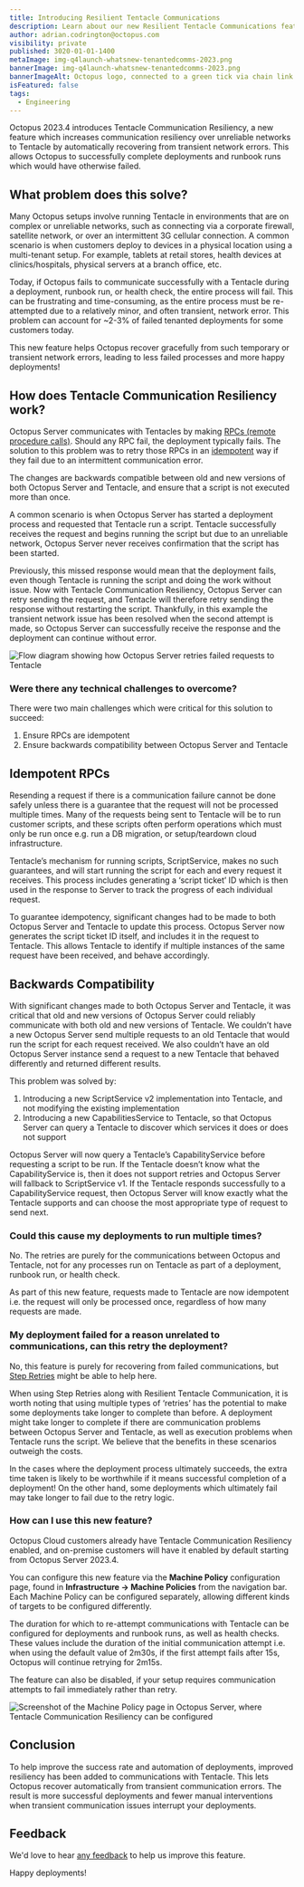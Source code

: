 ```yaml
---
title: Introducing Resilient Tentacle Communications
description: Learn about our new Resilient Tentacle Communications feature to recover from transient network issues and improve deployment success rates.
author: adrian.codrington@octopus.com
visibility: private
published: 3020-01-01-1400
metaImage: img-q4launch-whatsnew-tenantedcomms-2023.png
bannerImage: img-q4launch-whatsnew-tenantedcomms-2023.png
bannerImageAlt: Octopus logo, connected to a green tick via chain link
isFeatured: false
tags:
  - Engineering
---
```


Octopus 2023.4 introduces Tentacle Communication Resiliency, a new feature which increases communication resiliency over unreliable networks to Tentacle by automatically recovering from transient network errors. This allows Octopus to successfully complete deployments and runbook runs which would have otherwise failed.

## What problem does this solve?

Many Octopus setups involve running Tentacle in environments that are on complex or unreliable networks, such as connecting via a corporate firewall, satellite network, or over an intermittent 3G cellular connection. A common scenario is when customers deploy to devices in a physical location using a multi-tenant setup. For example, tablets at retail stores, health devices at clinics/hospitals, physical servers at a branch office, etc.

Today, if Octopus fails to communicate successfully with a Tentacle during a deployment, runbook run, or health check, the entire process will fail. This can be frustrating and time-consuming, as the entire process must be re-attempted due to a relatively minor, and often transient, network error. This problem can account for ~2-3% of failed tenanted deployments for some customers today.

This new feature helps Octopus recover gracefully from such temporary or transient network errors, leading to less failed processes and more happy deployments!

## How does Tentacle Communication Resiliency work?

Octopus Server communicates with Tentacles by making [RPCs (remote procedure calls)](https://en.wikipedia.org/wiki/Remote_procedure_call). Should any RPC fail, the deployment typically fails. The solution to this problem was to retry those RPCs in an [idempotent](https://en.wikipedia.org/wiki/Idempotence) way if they fail due to an intermittent communication error.

The changes are backwards compatible between old and new versions of both Octopus Server and Tentacle, and ensure that a script is not executed more than once.

A common scenario is when Octopus Server has started a deployment process and requested that Tentacle run a script. Tentacle successfully receives the request and begins running the script but due to an unreliable network, Octopus Server never receives confirmation that the script has been started.

Previously, this missed response would mean that the deployment fails, even though Tentacle is running the script and doing the work without issue. Now with Tentacle Communication Resiliency, Octopus Server can retry sending the request, and Tentacle will therefore retry sending the response without restarting the script. Thankfully, in this example the transient network issue has been resolved when the second attempt is made, so Octopus Server can successfully receive the response and the deployment can continue without error.

![Flow diagram showing how Octopus Server retries failed requests to Tentacle](rpc-retries-flow-diagram.png "width=500")

### Were there any technical challenges to overcome?

There were two main challenges which were critical for this solution to succeed:

1. Ensure RPCs are idempotent
2. Ensure backwards compatibility between Octopus Server and Tentacle

## Idempotent RPCs

Resending a request if there is a communication failure cannot be done safely unless there is a guarantee that the request will not be processed multiple times. Many of the requests being sent to Tentacle will be to run customer scripts, and these scripts often perform operations which must only be run once e.g. run a DB migration, or setup/teardown cloud infrastructure.

Tentacle’s mechanism for running scripts, ScriptService, makes no such guarantees, and will start running the script for each and every request it receives. This process includes generating a ‘script ticket’ ID which is then used in the response to Server to track the progress of each individual request.

To guarantee idempotency, significant changes had to be made to both Octopus Server and Tentacle to update this process. Octopus Server now generates the script ticket ID itself, and includes it in the request to Tentacle. This allows Tentacle to identify if multiple instances of the same request have been received, and behave accordingly.

## Backwards Compatibility

With significant changes made to both Octopus Server and Tentacle, it was critical that old and new versions of Octopus Server could reliably communicate with both old and new versions of Tentacle. We couldn’t have a new Octopus Server send multiple requests to an old Tentacle that would run the script for each request received. We also couldn’t have an old Octopus Server instance send a request to a new Tentacle that behaved differently and returned different results.

This problem was solved by:

1. Introducing a new ScriptService v2 implementation into Tentacle, and not modifying the existing implementation
2. Introducing a new CapabilitiesService to Tentacle, so that Octopus Server can query a Tentacle to discover which services it does or does not support

Octopus Server will now query a Tentacle’s CapabilityService before requesting a script to be run. If the Tentacle doesn’t know what the CapabilityService is, then it does not support retries and Octopus Server will fallback to ScriptService v1. If the Tentacle responds successfully to a CapabilityService request, then Octopus Server will know exactly what the Tentacle supports and can choose the most appropriate type of request to send next.

### Could this cause my deployments to run multiple times?

No. The retries are purely for the communications between Octopus and Tentacle, not for any processes run on Tentacle as part of a deployment, runbook run, or health check.

As part of this new feature, requests made to Tentacle are now idempotent i.e. the request will only be processed once, regardless of how many requests are made.

### My deployment failed for a reason unrelated to communications, can this retry the deployment?

No, this feature is purely for recovering from failed communications, but [Step Retries](https://octopus.com/blog/step-retries) might be able to help here.

When using Step Retries along with Resilient Tentacle Communication, it is worth noting that using multiple types of ‘retries’ has the potential to make some deployments take longer to complete than before. A deployment might take longer to complete if there are communication problems between Octopus Server and Tentacle, as well as execution problems when Tentacle runs the script. We believe that the benefits in these scenarios outweigh the costs.

In the cases where the deployment process ultimately succeeds, the extra time taken is likely to be worthwhile if it means successful completion of a deployment! On the other hand, some deployments which ultimately fail may take longer to fail due to the retry logic.

### How can I use this new feature?

Octopus Cloud customers already have Tentacle Communication Resiliency enabled, and on-premise customers will have it enabled by default starting from Octopus Server 2023.4.

You can configure this new feature via the **Machine Policy** configuration page, found in **Infrastructure -> Machine Policies** from the navigation bar. Each Machine Policy can be configured separately, allowing different kinds of targets to be configured differently.

The duration for which to re-attempt communications with Tentacle can be configured for deployments and runbook runs, as well as health checks. These values include the duration of the initial communication attempt i.e. when using the default value of 2m30s, if the first attempt fails after 15s, Octopus will continue retrying for 2m15s.

The feature can also be disabled, if your setup requires communication attempts to fail immediately rather than retry.

![Screenshot of the Machine Policy page in Octopus Server, where Tentacle Communication Resiliency can be configured](machine-policy-screenshot.png)

## Conclusion

To help improve the success rate and automation of deployments, improved resiliency has been added to communications with Tentacle. This lets Octopus recover automatically from transient communication errors. The result is more successful deployments and fewer manual interventions when transient communication issues interrupt your deployments.

## Feedback

We'd love to hear [any feedback](https://octopusdeploy.typeform.com/to/UPbg8aAs) to help us improve this feature.

Happy deployments!
